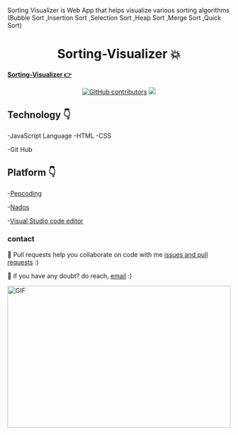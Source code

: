 
 Sorting Visualizer is Web App that helps visualize various sorting algorithms (Bubble Sort ,Insertion Sort ,Selection Sort ,Heap Sort ,Merge Sort ,Quick Sort)
<h1 align="center">Sorting-Visualizer 💥</h1>

**[Sorting-Visualizer 👉](https://github.com/mukeshdani/Sorting-Visualizer)** 

<div align="center">

<a href="https://github.com/mukeshdani/Sorting-Visualizer"><img alt="GitHub contributors" src="https://img.shields.io/github/contributors/mukeshdani/Sorting-Visualizer?color=2b9348"></a>
<a href="https://github.com/mukeshdani/Sorting-Visualizer"><img src="https://img.shields.io/badge/language-JavaScript-green.svg"></a>

</div>



## Technology 👇
-JavaScript Language
-HTML
-CSS

-Git Hub 
 ## Platform 👇


-[Pepcoding](https://www.pepcoding.com/)

-[Nados](https://nados.pepcoding.com/)


-[Visual Studio code editor](https://code.visualstudio.com/)

### contact 
💼 Pull requests help you collaborate on code with me [issues and pull requests](https://github.com/mukeshdani/Sorting-Visualizer/pulls) :)

 💼 if you have any doubt? do reach, [email](mailto:mukeshdani00@gmail.com) :)



<img align="center" alt="GIF" src="images/giphy.gif" width="100%" height="320" />


